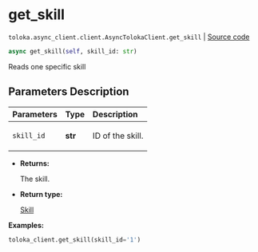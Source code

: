 # get_skill
`toloka.async_client.client.AsyncTolokaClient.get_skill` | [Source code](https://github.com/Toloka/toloka-kit/blob/v1.1.4/src/async_client/client.py#L0)

```python
async get_skill(self, skill_id: str)
```

Reads one specific skill

## Parameters Description

| Parameters | Type | Description |
| :----------| :----| :-----------|
`skill_id`|**str**|<p>ID of the skill.</p>

* **Returns:**

  The skill.

* **Return type:**

  [Skill](toloka.client.skill.Skill.md)

**Examples:**


```python
toloka_client.get_skill(skill_id='1')
```

